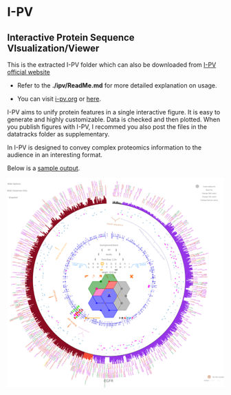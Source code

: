 # I-PV

## Interactive Protein Sequence VIsualization/Viewer

This is the extracted I-PV folder which can also be downloaded from [I-PV official website](http://i-pv.org/ipv_minimal.html)

- Refer to the __./ipv/ReadMe.md__ for more detailed explanation on usage.

- You can visit [i-pv.org](http://i-pv.org/ipv_rec.html) or [here](./ipv/).

I-PV aims to unify protein features in a single interactive figure. It is easy to generate and
highly customizable. Data is checked and then plotted. When you publish figures with I-PV, I recommed you also
post the files in the datatracks folder as supplementary. 

In I-PV is designed to convey complex proteomics information to the audience in an interesting format. 

Below is a [sample output](http://i-pv.org/EGFR.html).

![alt tag](./sample.png)
